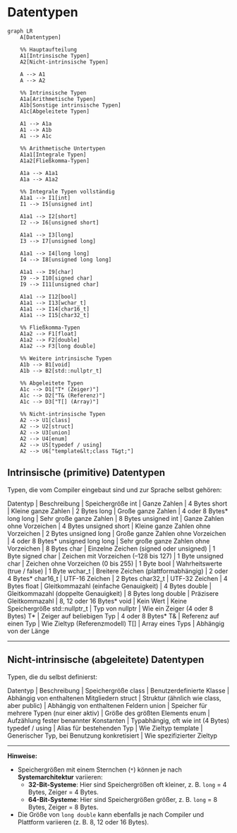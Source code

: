 # Datentypen

```mermaid
graph LR
    A[Datentypen]

    %% Hauptaufteilung
    A1[Intrinsische Typen]
    A2[Nicht-intrinsische Typen]

    A --> A1
    A --> A2

    %% Intrinsische Typen
    A1a[Arithmetische Typen]
    A1b[Sonstige intrinsische Typen]
    A1c[Abgeleitete Typen]

    A1 --> A1a
    A1 --> A1b
    A1 --> A1c

    %% Arithmetische Untertypen
    A1a1[Integrale Typen]
    A1a2[Fließkomma-Typen]

    A1a --> A1a1
    A1a --> A1a2

    %% Integrale Typen vollständig
    A1a1 --> I1[int]
    I1 --> I5[unsigned int]

    A1a1 --> I2[short]
    I2 --> I6[unsigned short]

    A1a1 --> I3[long]
    I3 --> I7[unsigned long]

    A1a1 --> I4[long long]
    I4 --> I8[unsigned long long]

    A1a1 --> I9[char]
    I9 --> I10[signed char]
    I9 --> I11[unsigned char]

    A1a1 --> I12[bool]
    A1a1 --> I13[wchar_t]
    A1a1 --> I14[char16_t]
    A1a1 --> I15[char32_t]

    %% Fließkomma-Typen
    A1a2 --> F1[float]
    A1a2 --> F2[double]
    A1a2 --> F3[long double]

    %% Weitere intrinsische Typen
    A1b --> B1[void]
    A1b --> B2[std::nullptr_t]

    %% Abgeleitete Typen
    A1c --> D1["T* (Zeiger)"]
    A1c --> D2["T& (Referenz)"]
    A1c --> D3["T[] (Array)"]

    %% Nicht-intrinsische Typen
    A2 --> U1[class]
    A2 --> U2[struct]
    A2 --> U3[union]
    A2 --> U4[enum]
    A2 --> U5[typedef / using]
    A2 --> U6["template&lt;class T&gt;"]
```

## Intrinsische (primitive) Datentypen

Typen, die vom Compiler eingebaut sind und zur Sprache selbst gehören:

Datentyp | Beschreibung | Speichergröße
int | Ganze Zahlen | 4 Bytes
short | Kleine ganze Zahlen | 2 Bytes
long | Große ganze Zahlen | 4 oder 8 Bytes*
long long | Sehr große ganze Zahlen | 8 Bytes
unsigned int | Ganze Zahlen ohne Vorzeichen | 4 Bytes
unsigned short | Kleine ganze Zahlen ohne Vorzeichen | 2 Bytes
unsigned long | Große ganze Zahlen ohne Vorzeichen | 4 oder 8 Bytes*
unsigned long long | Sehr große ganze Zahlen ohne Vorzeichen | 8 Bytes
char | Einzelne Zeichen (signed oder unsigned) | 1 Byte
signed char | Zeichen mit Vorzeichen (–128 bis 127) | 1 Byte
unsigned char | Zeichen ohne Vorzeichen (0 bis 255) | 1 Byte
bool | Wahrheitswerte (true / false) | 1 Byte
wchar_t | Breitere Zeichen (plattformabhängig) | 2 oder 4 Bytes*
char16_t | UTF-16 Zeichen | 2 Bytes
char32_t | UTF-32 Zeichen | 4 Bytes
float | Gleitkommazahl (einfache Genauigkeit) | 4 Bytes
double | Gleitkommazahl (doppelte Genauigkeit) | 8 Bytes
long double | Präzisere Gleitkommazahl | 8, 12 oder 16 Bytes*
void | Kein Wert | Keine Speichergröße
std::nullptr_t | Typ von nullptr | Wie ein Zeiger (4 oder 8 Bytes)
T* | Zeiger auf beliebigen Typ | 4 oder 8 Bytes*
T& | Referenz auf einen Typ | Wie Zieltyp (Referenzmodell)
T[] | Array eines Typs | Abhängig von der Länge

---

## Nicht-intrinsische (abgeleitete) Datentypen

Typen, die du selbst definierst:

Datentyp | Beschreibung | Speichergröße
class | Benutzerdefinierte Klasse | Abhängig von enthaltenen Mitgliedern
struct | Struktur (ähnlich wie class, aber public) | Abhängig von enthaltenen Feldern
union | Speicher für mehrere Typen (nur einer aktiv) | Größe des größten Elements
enum | Aufzählung fester benannter Konstanten | Typabhängig, oft wie int (4 Bytes)
typedef / using | Alias für bestehenden Typ | Wie Zieltyp
template<class T> | Generischer Typ, bei Benutzung konkretisiert | Wie spezifizierter Zieltyp

---

**Hinweise:**
- Speichergrößen mit einem Sternchen (`*`) können je nach **Systemarchitektur** variieren:
  - **32-Bit-Systeme**: Hier sind Speichergrößen oft kleiner, z. B. `long` = 4 Bytes, Zeiger = 4 Bytes.
  - **64-Bit-Systeme**: Hier sind Speichergrößen größer, z. B. `long` = 8 Bytes, Zeiger = 8 Bytes.
- Die Größe von `long double` kann ebenfalls je nach Compiler und Plattform variieren (z. B. 8, 12 oder 16 Bytes).